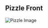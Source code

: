 ## Pizzle Front
![Pizzle Image](https://s6.uupload.ir/files/pizzle_-_google_chrome_8_9_2022_2_56_57_pm_knen.png)
